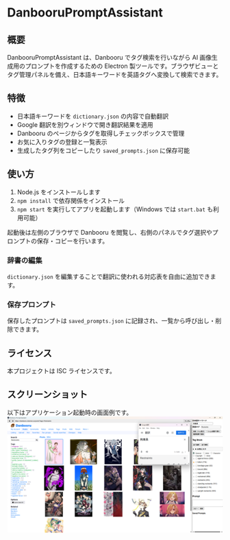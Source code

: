 # DanbooruPromptAssistant

## 概要
DanbooruPromptAssistant は、Danbooru でタグ検索を行いながら AI 画像生成用のプロンプトを作成するための Electron 製ツールです。ブラウザビューとタグ管理パネルを備え、日本語キーワードを英語タグへ変換して検索できます。

## 特徴
- 日本語キーワードを `dictionary.json` の内容で自動翻訳
- Google 翻訳を別ウィンドウで開き翻訳結果を適用
- Danbooru のページからタグを取得しチェックボックスで管理
- お気に入りタグの登録と一覧表示
- 生成したタグ列をコピーしたり `saved_prompts.json` に保存可能

## 使い方
1. Node.js をインストールします
2. `npm install` で依存関係をインストール
3. `npm start` を実行してアプリを起動します（Windows では `start.bat` も利用可能）

起動後は左側のブラウザで Danbooru を閲覧し、右側のパネルでタグ選択やプロンプトの保存・コピーを行います。

### 辞書の編集
`dictionary.json` を編集することで翻訳に使われる対応表を自由に追加できます。

### 保存プロンプト
保存したプロンプトは `saved_prompts.json` に記録され、一覧から呼び出し・削除できます。

## ライセンス
本プロジェクトは ISC ライセンスです。

## スクリーンショット
以下はアプリケーション起動時の画面例です。
![アプリのスクリーンショット](screenshot/screenshot.png)
